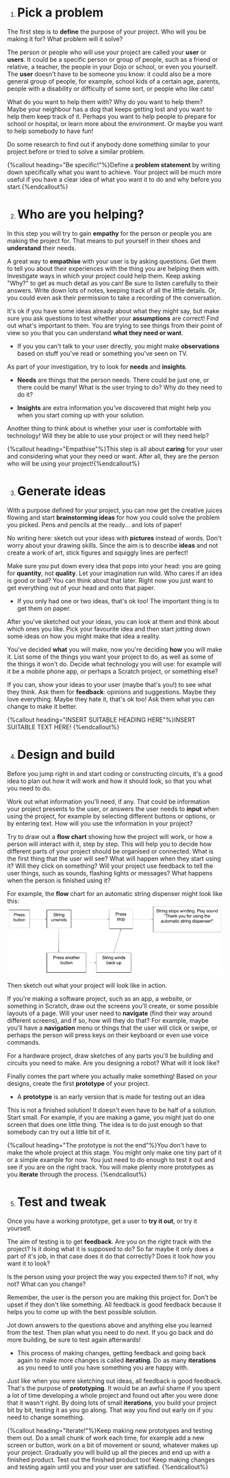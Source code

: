 1. # Pick a problem

 The first step is to **define** the purpose of your project. Who will you be making it for? What problem will it solve? 

 The person or people who will use your project are called your **user** or **users**. It could be a specific person or group of people, such as a friend or relative, a teacher, the people in your Dojo or school, or even you yourself. The **user** doesn't have to be someone you know: it could also be a more general group of people, for example, school kids of a certain age, parents, people with a disability or difficulty of some sort, or people who like cats!

 What do you want to help them with? Why do you want to help them? Maybe your neighbour has a dog that keeps getting lost and you want to help them keep track of it. Perhaps you want to help people to prepare for school or hospital, or learn more about the environment. Or maybe you want to help somebody to have fun!

 Do some research to find out if anybody done something similar to your project before or tried to solve a similar problem. 
 
 
 {%callout heading="Be specific!"%}Define a <b>problem statement</b> by writing down specifically what you want to achieve. Your project will be much more useful if you have a clear idea of what you want it to do and why before you start.{%endcallout%}


2. # Who are you helping?

 In this step you will try to gain **empathy** for the person or people you are making the project for. That means to put yourself in their shoes and **understand** their needs. 

 A great way to **empathise** with your user is by asking questions. Get them to tell you about their experiences with the thing you are helping them with. Investigate ways in which your project could help them. Keep asking "Why?" to get as much detail as you can! Be sure to listen carefully to their answers. Write down lots of notes, keeping track of all the little details. Or, you could even ask their permission to take a recording of the conversation.

 It's ok if you have some ideas already about what they might say, but make sure you ask questions to test whether your **assumptions** are correct! Find out what's important to them. You are trying to see things from their point of view so you that you can understand **what they need or want**.

  * If you you can't talk to your user directly, you might make **observations** based on stuff you've read or something you've seen on TV.

 As part of your investigation, try to look for **needs** and **insights**.
 
 * **Needs** are things that the person needs. There could be just one, or there could be many! What is the user trying to do? Why do they need to do it?
 
 * **Insights** are extra information you've discovered that might help you when you start coming up with your solution.

 Another thing to think about is whether your user is comfortable with technology! Will they be able to use your project or will they need help?
 
 {%callout heading="Empathise"%}This step is all about <b>caring</b> for your user and considering what your they need or want. After all, they are the person who will be using your project!{%endcallout%}
 

3. # Generate ideas
 With a purpose defined for your project, you can now get the creative juices flowing and start **brainstorming ideas** for how you could solve the problem you picked. Pens and pencils at the ready... and lots of paper! 
 
 No writing here: sketch out your ideas with **pictures** instead of words. Don't worry about your drawing skills. Since the aim is to describe **ideas** and not create a work of art, stick figures and squiggly lines are perfect!
 
 
 Make sure you put down every idea that pops into your head: you are going for **quantity**, not **quality**. Let your imagination run wild. Who cares if an idea is good or bad? You can think about that later. Right now you just want to get everything out of your head and onto that paper.  
  * If you only had one or two ideas, that's ok too! The important thing is to get them on paper.

 After you've sketched out your ideas, you can look at them and think about which ones you like. Pick your favourite idea and then start jotting down some ideas on how you might make that idea a reality.

 You've decided **what** you will make, now you're deciding **how** you will make it. List some of the things you want your project to do, as well as some of the things it won't do. Decide what technology you will use: for example will it be a mobile phone app, or perhaps a Scratch project, or something else?
 
 If you can, show your ideas to your user \(maybe that's you!\) to see what they think. Ask them for **feedback**: opinions and suggestions. Maybe they love everything. Maybe they hate it, that's ok too! Ask them what you can change to make it better.
 
 
 {%callout heading="INSERT SUITABLE HEADING HERE"%}INSERT SUITABLE TEXT HERE! {%endcallout%}

4. # Design and build
 Before you jump right in and start coding or constructing circuits, it's a good idea to plan out how it will work and how it should look, so that you what you need to do. 

 Work out what information you'll need, if any. That could be information your project presents to the user, or answers the user needs to **input** when using the project, for example by selecting different buttons or options, or by entering text. How will you use the information in your project?

 Try to draw out a **flow chart** showing how the project will work, or how a person will interact with it, step by step. This will help you to decide how different parts of your project should be organised or connected. What is the first thing that the user will see? What will happen when they start using it? Will they click on something? Will your project use feedback to tell the user things, such as sounds, flashing lights or messages? What happens when the person is finished using it?

 For example, the **flow** chart for an automatic string dispenser might look like this: ![](assets/FlowChartExample.png)


 Then sketch out what your project will look like in action. 
 
 If you're making a software project, such as an app, a website, or something in Scratch, draw out the screens you'll create, or some possible layouts of a page. Will your user need to **navigate** \(find their way around different screens\), and if so, how will they do that? For example, maybe you'll have a **navigation** menu or things that the user will click or swipe, or perhaps the person will press keys on their keyboard or even use voice commands.
 
 For a hardware project, draw sketches of any parts you'll be building and circuits you need to make. Are you designing a robot? What will it look like? 

 
 Finally comes the part where you actually make something! Based on your designs, create the first **prototype** of your project.
  * A **prototype** is an early version that is made for testing out an idea
 
 This is not a finished solution! It doesn't even have to be half of a solution. Start small. For example, if you are making a game, you might just do one screen that does one little thing. The idea is to do just enough so that somebody can try out a little bit of it.

 
 {%callout heading="The prototype is not the end"%}You don't have to make the whole project at this stage. You might only make one tiny part of it or a simple example for now. You just need to do enough to test it out and see if you are on the right track. You will make plenty more prototypes as you <b>iterate</b> through the process. {%endcallout%}


5. # Test and tweak
 Once you have a working prototype, get a user to **try it out**, or try it yourself. 
 
 The aim of testing is to get **feedback**. Are you on the right track with the project? Is it doing what it is supposed to do? So far maybe it only does a part of it's job, in that case does it do that correctly? Does it look how you want it to look? 
 
 Is the person using your project the way you expected them to? If not, why not? What can you change?
 

 Remember, the user is the person you are making this project for. Don't be upset if they don't like something. All feedback is good feedback because it helps you to come up with the best possible solution.

 Jot down answers to the questions above and anything else you learned from the test. Then plan what you need to do next. If you go back and do more building, be sure to test again afterwards!
  * This process of making changes, getting feedback and going back again to make more changes is called **iterating**. Do as many **iterations** as you need to until you have something you are happy with.
 


 Just like when you were sketching out ideas, all feedback is good feedback. That's the purpose of **prototyping**. It would be an awful shame if you spent a lot of time developing a whole project and found out after you were done that it wasn't right. By doing lots of small **iterations**, you build your project bit by bit, testing it as you go along. That way you find out early on if you need to change something.




 {%callout heading="Iterate!"%}Keep making new prototypes and testing them out. Do a small chunk of work each time, for example add a new screen or button, work on a bit of movement or sound, whatever makes up your project. Gradually you will build up all the pieces and end up with a finished product. Test out the finished product too! Keep making changes and testing again until you and your user are satisfied. {%endcallout%}


 